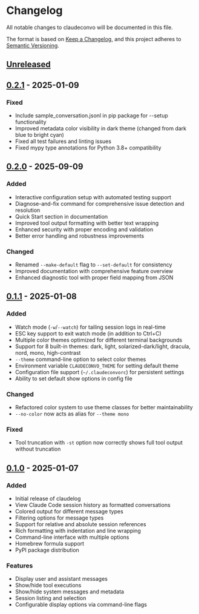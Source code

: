 # Changelog

All notable changes to claudeconvo will be documented in this file.

The format is based on [Keep a Changelog](https://keepachangelog.com/en/1.0.0/),
and this project adheres to [Semantic Versioning](https://semver.org/spec/v2.0.0.html).

## [Unreleased]

## [0.2.1] - 2025-01-09

### Fixed
- Include sample_conversation.jsonl in pip package for --setup functionality
- Improved metadata color visibility in dark theme (changed from dark blue to bright cyan)
- Fixed all test failures and linting issues
- Fixed mypy type annotations for Python 3.8+ compatibility

## [0.2.0] - 2025-09-09

### Added
- Interactive configuration setup with automated testing support
- Diagnose-and-fix command for comprehensive issue detection and resolution
- Quick Start section in documentation
- Improved tool output formatting with better text wrapping
- Enhanced security with proper encoding and validation
- Better error handling and robustness improvements

### Changed  
- Renamed `--make-default` flag to `--set-default` for consistency
- Improved documentation with comprehensive feature overview
- Enhanced diagnostic tool with proper field mapping from JSON

## [0.1.1] - 2025-01-08

### Added
- Watch mode (`-w`/`--watch`) for tailing session logs in real-time
- ESC key support to exit watch mode (in addition to Ctrl+C)
- Multiple color themes optimized for different terminal backgrounds
- Support for 8 built-in themes: dark, light, solarized-dark/light, dracula, nord, mono, high-contrast
- `--theme` command-line option to select color themes
- Environment variable `CLAUDECONVO_THEME` for setting default theme
- Configuration file support (`~/.claudeconvorc`) for persistent settings
- Ability to set default show options in config file

### Changed
- Refactored color system to use theme classes for better maintainability
- `--no-color` now acts as alias for `--theme mono`

### Fixed
- Tool truncation with `-st` option now correctly shows full tool output without truncation

## [0.1.0] - 2025-01-07

### Added
- Initial release of claudelog
- View Claude Code session history as formatted conversations
- Colored output for different message types
- Filtering options for message types
- Support for relative and absolute session references
- Rich formatting with indentation and line wrapping
- Command-line interface with multiple options
- Homebrew formula support
- PyPI package distribution

### Features
- Display user and assistant messages
- Show/hide tool executions
- Show/hide system messages and metadata
- Session listing and selection
- Configurable display options via command-line flags

[Unreleased]: https://github.com/lpasqualis/claudeconvo/compare/v0.2.1...HEAD
[0.2.1]: https://github.com/lpasqualis/claudeconvo/compare/v0.2.0...v0.2.1
[0.2.0]: https://github.com/lpasqualis/claudeconvo/compare/v0.1.1...v0.2.0
[0.1.1]: https://github.com/lpasqualis/claudeconvo/compare/v0.1.0...v0.1.1
[0.1.0]: https://github.com/lpasqualis/claudeconvo/releases/tag/v0.1.0
